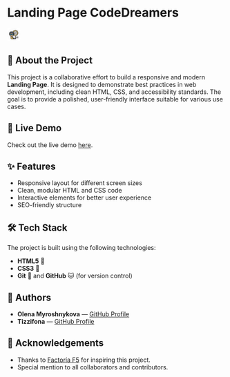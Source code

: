 # Landing Page CodeDreamers

<img src="https://raw.githubusercontent.com/tizzifona/Landing-Page/main/images/logo.png" alt="Logo" width="30px">

## 📖 About the Project

This project is a collaborative effort to build a responsive and modern **Landing Page**. It is designed to demonstrate best practices in web development, including clean HTML, CSS, and accessibility standards. The goal is to provide a polished, user-friendly interface suitable for various use cases.

## 🚀 Live Demo

Check out the live demo [here](https://tizzifona.github.io/Landing-Page/index.html).

## ✨ Features

- Responsive layout for different screen sizes
- Clean, modular HTML and CSS code
- Interactive elements for better user experience
- SEO-friendly structure

## 🛠️ Tech Stack

The project is built using the following technologies:

- **HTML5** 📝
- **CSS3** 🎨
- **Git** 🔧 and **GitHub** 🐱 (for version control)


## 👥 Authors

- **Olena Myroshnykova** — [GitHub Profile](https://github.com/OlenaMyroshnykova)
- **Tizzifona** — [GitHub Profile](https://github.com/tizzifona)


## 📝 Acknowledgements

- Thanks to [Factoría F5](https://factoriaf5.org/) for inspiring this project.
- Special mention to all collaborators and contributors.

